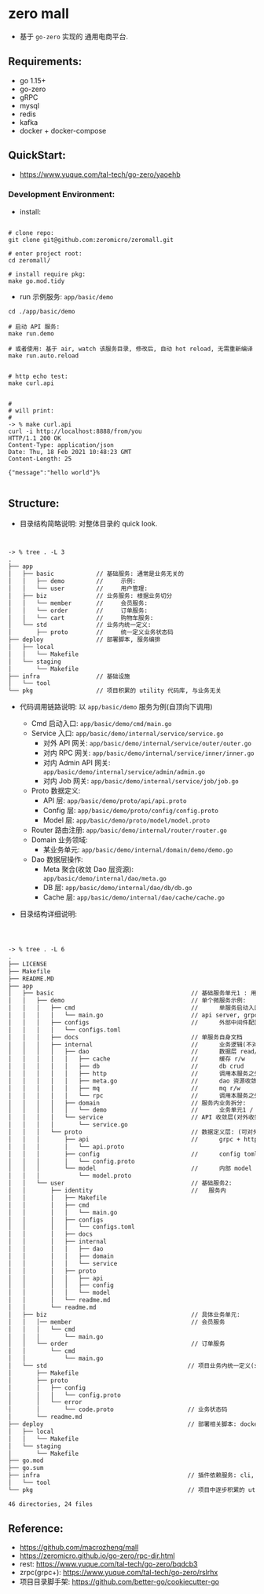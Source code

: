 
# zero mall

- 基于 `go-zero` 实现的 通用电商平台.


## Requirements:

- go 1.15+
- go-zero
- gRPC
- mysql
- redis
- kafka
- docker + docker-compose

## QuickStart:

- https://www.yuque.com/tal-tech/go-zero/yaoehb


### Development Environment:

- install:

```

# clone repo:
git clone git@github.com:zeromicro/zeromall.git

# enter project root:
cd zeromall/

# install require pkg:
make go.mod.tidy

```


- run 示例服务: `app/basic/demo`

```
cd ./app/basic/demo

# 启动 API 服务:
make run.demo

# 或者使用: 基于 air, watch 该服务目录, 修改后, 自动 hot reload, 无需重新编译
make run.auto.reload


# http echo test:
make curl.api


#
# will print:
#
-> % make curl.api
curl -i http://localhost:8888/from/you
HTTP/1.1 200 OK
Content-Type: application/json
Date: Thu, 18 Feb 2021 10:48:23 GMT
Content-Length: 25

{"message":"hello world"}%


```


## Structure:

- 目录结构简略说明: 对整体目录的 quick look.


```html


-> % tree . -L 3
.
├── app
│   ├── basic            // 基础服务: 通常是业务无关的
│   │   ├── demo         //     示例:
│   │   └── user         //     用户管理:
│   ├── biz              // 业务服务: 根据业务切分
│   │   └── member       //     会员服务:
│   │   └── order        //     订单服务:
│   │   └── cart         //     购物车服务:
│   └── std              // 业务内统一定义:
│       ├── proto        //     统一定义业务状态码
├── deploy               // 部署脚本, 服务编排
│   ├── local
│   │   └── Makefile
│   └── staging
│       └── Makefile
├── infra                // 基础设施
│   └── tool
└── pkg                  // 项目积累的 utility 代码库, 与业务无关


```


- 代码调用链路说明: 以 `app/basic/demo` 服务为例(自顶向下调用)
    - Cmd 启动入口: `app/basic/demo/cmd/main.go`
    - Service 入口: `app/basic/demo/internal/service/service.go`
        - 对外 API 网关: `app/basic/demo/internal/service/outer/outer.go`
        - 对内 RPC 网关: `app/basic/demo/internal/service/inner/inner.go`
        - 对内 Admin API 网关: `app/basic/demo/internal/service/admin/admin.go`
        - 对内 Job 网关: `app/basic/demo/internal/service/job/job.go`
    - Proto 数据定义:
        - API 层: `app/basic/demo/proto/api/api.proto`
        - Config 层: `app/basic/demo/proto/config/config.proto`
        - Model 层: `app/basic/demo/proto/model/model.proto`
    - Router 路由注册: `app/basic/demo/internal/router/router.go`
    - Domain 业务领域:
        - 某业务单元: `app/basic/demo/internal/domain/demo/demo.go`
    - Dao 数据层操作:
        - Meta 聚合(收敛 Dao 层资源): `app/basic/demo/internal/dao/meta.go`
        - DB 层: `app/basic/demo/internal/dao/db/db.go`
        - Cache 层: `app/basic/demo/internal/dao/cache/cache.go`


- 目录结构详细说明:



```html



-> % tree . -L 6
.
├── LICENSE
├── Makefile
├── README.MD
├── app
│   ├── basic                                       // 基础服务单元1 : 用户管理/推送/短信/等业务无关的通用服务
│   │   ├── demo                                    // 单个微服务示例:
│   │   │   ├── cmd                                 //      单服务启动入口: 包含 多个启动方式:
│   │   │   │   └── main.go                         // api server, grpc server, job server, admin server 启动
│   │   │   ├── configs                             //      外部中间件配置项: db,缓存,mq 等
│   │   │   │   └── configs.toml
│   │   │   ├── docs                                // 单服务自身文档
│   │   │   ├── internal                            //      业务逻辑(不对外暴露)
│   │   │   │   ├── dao                             //      数据层 read/write
│   │   │   │   │   ├── cache                       //      缓存 r/w
│   │   │   │   │   ├── db                          //      db crud
│   │   │   │   │   ├── http                        //      调用本服务之外的 http api
│   │   │   │   │   ├── meta.go                     //      dao 资源收敛
│   │   │   │   │   ├── mq                          //      mq r/w
│   │   │   │   │   └── rpc                         //      调用本服务之外的 rpc(gRPC) api
│   │   │   │   ├── domain                          // 服务内业务拆分:
│   │   │   │   │   └── demo                        //      业务单元1 / 业务单元2
│   │   │   │   └── service                         // API 收敛层(对外收敛内部逻辑, 暴露 API: grpc/http/job/admin)
│   │   │   │       └── service.go
│   │   │   └── proto                               // 数据定义层: (可对外暴露)
│   │   │       ├── api                             //      grpc + http api 定义
│   │   │       │   └── api.proto
│   │   │       ├── config                          //      config toml 映射 model
│   │   │       │   └── config.proto
│   │   │       └── model                           //      内部 model
│   │   │           └── model.proto
│   │   └── user                                    // 基础服务2:
│   │       ├── identity                            //   服务内
│   │       │   ├── Makefile
│   │       │   ├── cmd
│   │       │   │   └── main.go
│   │       │   ├── configs
│   │       │   │   └── configs.toml
│   │       │   ├── docs
│   │       │   ├── internal
│   │       │   │   ├── dao
│   │       │   │   ├── domain
│   │       │   │   └── service
│   │       │   ├── proto
│   │       │   │   ├── api
│   │       │   │   ├── config
│   │       │   │   └── model
│   │       │   └── readme.md
│   │       └── readme.md
│   ├── biz                                         // 具体业务单元:
│   │   │── member                                  // 会员服务
│   │   │   └── cmd
│   │   │       └── main.go
│   │   └── order                                   // 订单服务
│   │       └── cmd
│   │           └── main.go
│   └── std                                        // 项目业务内统一定义(业务状态码, 业务出错 msg 编号)
│       ├── Makefile
│       ├── proto
│       │   ├── config
│       │   │   └── config.proto
│       │   └── error
│       │       └── code.proto                     // 业务状态码
│       └── readme.md
├── deploy                                         // 部署相关脚本: dockerfile 等
│   ├── local
│   │   └── Makefile
│   └── staging
│       └── Makefile
├── go.mod
├── go.sum
├── infra                                          // 插件依赖服务: cli, 中间件等
│   └── tool
└── pkg                                            // 项目中逐步积累的 utility 代码库

46 directories, 24 files


```


## Reference:


- https://github.com/macrozheng/mall
- https://zeromicro.github.io/go-zero/rpc-dir.html
- rest: https://www.yuque.com/tal-tech/go-zero/bqdcb3
- zrpc(grpc+): https://www.yuque.com/tal-tech/go-zero/rslrhx
- 项目目录脚手架: https://github.com/better-go/cookiecutter-go

